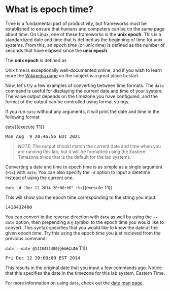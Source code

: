 # What is epoch time?

Time is a fundamental part of productivity, but frameworks must be established
to ensure that humans and computers can be on the same page about time.
On Linux, one of these frameworks is the __unix epoch__. This is a standardized
date and time that is defined as the beginning of time for unix systems.
From this, an _epoch time_ (or _unix time_) is defined as the number of seconds
that have elapsed since the __unix epoch__.

The __unix epoch__ is defined as

Unix time is exceptionally well-documented online, and if you wish to learn more
the [Wikipedia page](https://en.wikipedia.org/wiki/Unix_time) on the subject is a great place to start.

Now, let's try a few examples of converting between time formats.
The `date` command is useful for displaying the current date and time of
your system. The value output depends on the timezone you have configured,
and the format of the output can be controlled using format strings.

If you run `date` without any arguments, it will print the date and time
in the following format:

`date`{{execute T1}}

<pre class=file>
Mon Aug  9 20:46:56 EDT 2021
</pre>

>_NOTE:_ The output should match the current date and time when you are
running this lab, but it will be formatted using the Eastern Timezone since
that is the default for the lab systems.

Converting a date and time to epoch time is as simple as a single argument (`+%s`)
with `date`. You can also specify the `-d` option to input a datetime instead of
using the current one.

`date -d "Dec 12 2014 20:00:00" +%s`{{execute T1}}

This will show you the epoch time corresponding to the string you input:

<pre class=file>
1418432400
</pre>

You can convert in the reverse direction with `date` as well by using the `--date`
option, then prepending a `@` symbol to the epoch time you would like to convert.
This syntax specifies that you would like to know the date at the given epoch time.
Try this using the epoch time you just recieved from the previous command:

`date --date @1418432400`{{execute T1}}

<pre class=file>
Fri Dec 12 20:00:00 EST 2014
</pre>

This results in the original date that you input a few commands ago.
Notice that this specifies the date in the timezone for this lab system,
Eastern Time.

For more information on using `date`, check out the [date man page](https://man7.org/linux/man-pages/man1/date.1.html).
